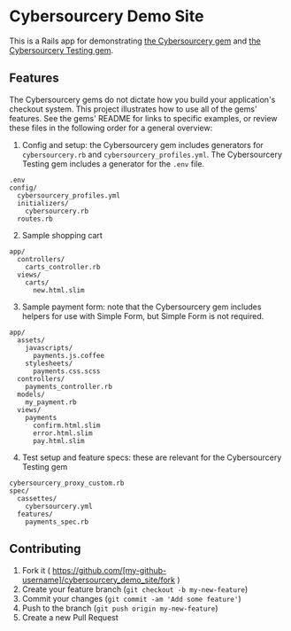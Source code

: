 # Cybersourcery Demo Site

This is a Rails app for demonstrating [the Cybersourcery gem](https://github.com/promptworks/cybersourcery) and [the Cybersourcery Testing gem](https://github.com/promptworks/cybersourcery_testing).

## Features

The Cybersourcery gems do not dictate how you build your application's checkout system. This project illustrates how to use all of the gems' features. See the gems' README for links to specific examples, or review these files in the following order for a general overview:

1. Config and setup: the Cybersourcery gem includes generators for `cybersourcery.rb` and `cybersourcery_profiles.yml`. The Cybersourcery Testing gem includes a generator for the `.env` file.
  
  ```
  .env
  config/
    cybersourcery_profiles.yml
    initializers/
      cybersourcery.rb
    routes.rb
  ```
   
2. Sample shopping cart

  ```
  app/
    controllers/
      carts_controller.rb
    views/
      carts/
        new.html.slim
  ```

3. Sample payment form: note that the Cybersourcery gem includes helpers for use with Simple Form, but Simple Form is not required.

  ```
  app/
    assets/
      javascripts/
        payments.js.coffee
      stylesheets/
        payments.css.scss
    controllers/
      payments_controller.rb
    models/
      my_payment.rb
    views/
      payments
        confirm.html.slim
        error.html.slim
        pay.html.slim        
  ```

4. Test setup and feature specs: these are relevant for the Cybersourcery Testing gem

  ```
  cybersourcery_proxy_custom.rb
  spec/
    cassettes/
      cybersourcery.yml
    features/
      payments_spec.rb
  ```

## Contributing

1. Fork it ( https://github.com/[my-github-username]/cybersourcery_demo_site/fork )
2. Create your feature branch (`git checkout -b my-new-feature`)
3. Commit your changes (`git commit -am 'Add some feature'`)
4. Push to the branch (`git push origin my-new-feature`)
5. Create a new Pull Request
